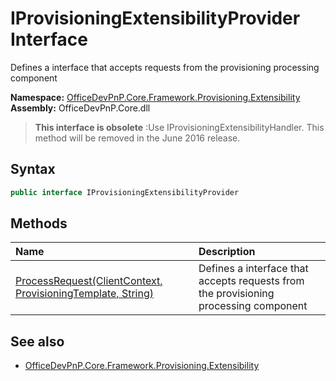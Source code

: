 # IProvisioningExtensibilityProvider Interface  
 Defines a interface that accepts requests from the provisioning processing component   

**Namespace:** [OfficeDevPnP.Core.Framework.Provisioning.Extensibility](OfficeDevPnP.Core.Framework.Provisioning.Extensibility.md)  
**Assembly:** OfficeDevPnP.Core.dll  

>**This interface is obsolete**
>:Use IProvisioningExtensibilityHandler. This method will be removed in the June 2016 release.

## Syntax
```C#
public interface IProvisioningExtensibilityProvider
```
## Methods
|**Name**|**Description**|
|:-----|:-----|
| [ProcessRequest(ClientContext, ProvisioningTemplate, String)](OfficeDevPnP.Core.Framework.Provisioning.Extensibility.IProvisioningExtensibilityProvider.ce918cbf.md) | Defines a interface that accepts requests from the provisioning processing component
## See also
- [OfficeDevPnP.Core.Framework.Provisioning.Extensibility](OfficeDevPnP.Core.Framework.Provisioning.Extensibility.md)
